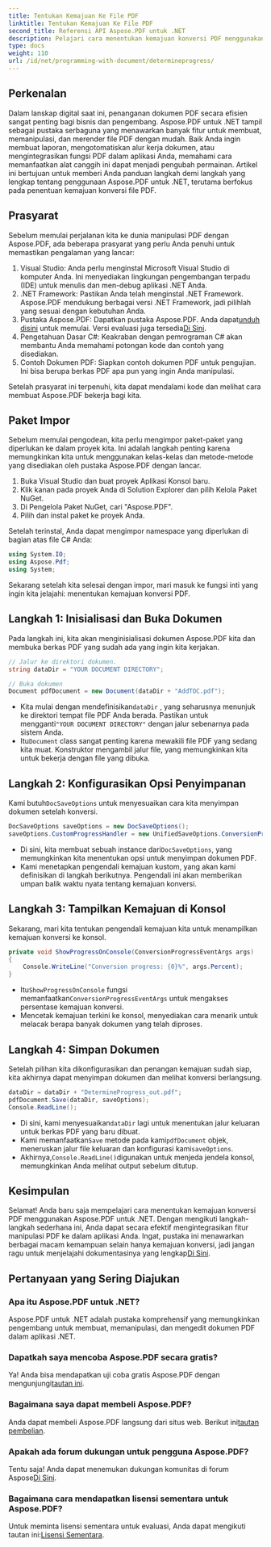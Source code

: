 ```yaml
---
title: Tentukan Kemajuan Ke File PDF
linktitle: Tentukan Kemajuan Ke File PDF
second_title: Referensi API Aspose.PDF untuk .NET
description: Pelajari cara menentukan kemajuan konversi PDF menggunakan Aspose.PDF untuk .NET dalam panduan komprehensif ini.
type: docs
weight: 110
url: /id/net/programming-with-document/determineprogress/
---
```

## Perkenalan

Dalam lanskap digital saat ini, penanganan dokumen PDF secara efisien sangat penting bagi bisnis dan pengembang. Aspose.PDF untuk .NET tampil sebagai pustaka serbaguna yang menawarkan banyak fitur untuk membuat, memanipulasi, dan merender file PDF dengan mudah. Baik Anda ingin membuat laporan, mengotomatiskan alur kerja dokumen, atau mengintegrasikan fungsi PDF dalam aplikasi Anda, memahami cara memanfaatkan alat canggih ini dapat menjadi pengubah permainan. Artikel ini bertujuan untuk memberi Anda panduan langkah demi langkah yang lengkap tentang penggunaan Aspose.PDF untuk .NET, terutama berfokus pada penentuan kemajuan konversi file PDF.

## Prasyarat

Sebelum memulai perjalanan kita ke dunia manipulasi PDF dengan Aspose.PDF, ada beberapa prasyarat yang perlu Anda penuhi untuk memastikan pengalaman yang lancar:

1. Visual Studio: Anda perlu menginstal Microsoft Visual Studio di komputer Anda. Ini menyediakan lingkungan pengembangan terpadu (IDE) untuk menulis dan men-debug aplikasi .NET Anda.
2. .NET Framework: Pastikan Anda telah menginstal .NET Framework. Aspose.PDF mendukung berbagai versi .NET Framework, jadi pilihlah yang sesuai dengan kebutuhan Anda.
3.  Pustaka Aspose.PDF: Dapatkan pustaka Aspose.PDF. Anda dapat[unduh disini](https://releases.aspose.com/pdf/net/) untuk memulai. Versi evaluasi juga tersedia[Di Sini](https://releases.aspose.com/).
4. Pengetahuan Dasar C#: Keakraban dengan pemrograman C# akan membantu Anda memahami potongan kode dan contoh yang disediakan.
5. Contoh Dokumen PDF: Siapkan contoh dokumen PDF untuk pengujian. Ini bisa berupa berkas PDF apa pun yang ingin Anda manipulasi.

Setelah prasyarat ini terpenuhi, kita dapat mendalami kode dan melihat cara membuat Aspose.PDF bekerja bagi kita.

## Paket Impor

Sebelum memulai pengodean, kita perlu mengimpor paket-paket yang diperlukan ke dalam proyek kita. Ini adalah langkah penting karena memungkinkan kita untuk menggunakan kelas-kelas dan metode-metode yang disediakan oleh pustaka Aspose.PDF dengan lancar.

1. Buka Visual Studio dan buat proyek Aplikasi Konsol baru.
2. Klik kanan pada proyek Anda di Solution Explorer dan pilih Kelola Paket NuGet.
3. Di Pengelola Paket NuGet, cari "Aspose.PDF".
4. Pilih dan instal paket ke proyek Anda.

Setelah terinstal, Anda dapat mengimpor namespace yang diperlukan di bagian atas file C# Anda:

```csharp
using System.IO;
using Aspose.Pdf;
using System;
```

Sekarang setelah kita selesai dengan impor, mari masuk ke fungsi inti yang ingin kita jelajahi: menentukan kemajuan konversi PDF.

## Langkah 1: Inisialisasi dan Buka Dokumen

Pada langkah ini, kita akan menginisialisasi dokumen Aspose.PDF kita dan membuka berkas PDF yang sudah ada yang ingin kita kerjakan.

```csharp
// Jalur ke direktori dokumen.
string dataDir = "YOUR DOCUMENT DIRECTORY";

// Buka dokumen
Document pdfDocument = new Document(dataDir + "AddTOC.pdf");
```

-  Kita mulai dengan mendefinisikan`dataDir` , yang seharusnya menunjuk ke direktori tempat file PDF Anda berada. Pastikan untuk mengganti`"YOUR DOCUMENT DIRECTORY"` dengan jalur sebenarnya pada sistem Anda.
-  Itu`Document` class sangat penting karena mewakili file PDF yang sedang kita muat. Konstruktor mengambil jalur file, yang memungkinkan kita untuk bekerja dengan file yang dibuka.

## Langkah 2: Konfigurasikan Opsi Penyimpanan 

 Kami butuh`DocSaveOptions` untuk menyesuaikan cara kita menyimpan dokumen setelah konversi.

```csharp
DocSaveOptions saveOptions = new DocSaveOptions();
saveOptions.CustomProgressHandler = new UnifiedSaveOptions.ConversionProgressEventHandler(ShowProgressOnConsole);
```

- Di sini, kita membuat sebuah instance dari`DocSaveOptions`, yang memungkinkan kita menentukan opsi untuk menyimpan dokumen PDF.
- Kami menetapkan pengendali kemajuan kustom, yang akan kami definisikan di langkah berikutnya. Pengendali ini akan memberikan umpan balik waktu nyata tentang kemajuan konversi.

## Langkah 3: Tampilkan Kemajuan di Konsol

Sekarang, mari kita tentukan pengendali kemajuan kita untuk menampilkan kemajuan konversi ke konsol.

```csharp
private void ShowProgressOnConsole(ConversionProgressEventArgs args)
{
    Console.WriteLine("Conversion progress: {0}%", args.Percent);
}
```

-  Itu`ShowProgressOnConsole` fungsi memanfaatkan`ConversionProgressEventArgs` untuk mengakses persentase kemajuan konversi.
- Mencetak kemajuan terkini ke konsol, menyediakan cara menarik untuk melacak berapa banyak dokumen yang telah diproses.

## Langkah 4: Simpan Dokumen

Setelah pilihan kita dikonfigurasikan dan penangan kemajuan sudah siap, kita akhirnya dapat menyimpan dokumen dan melihat konversi berlangsung.

```csharp
dataDir = dataDir + "DetermineProgress_out.pdf";
pdfDocument.Save(dataDir, saveOptions);
Console.ReadLine();
```

-  Di sini, kami menyesuaikan`dataDir` lagi untuk menentukan jalur keluaran untuk berkas PDF yang baru dibuat.
-  Kami memanfaatkan`Save` metode pada kami`pdfDocument` objek, meneruskan jalur file keluaran dan konfigurasi kami`saveOptions`.
-  Akhirnya,`Console.ReadLine()`digunakan untuk menjeda jendela konsol, memungkinkan Anda melihat output sebelum ditutup.

## Kesimpulan

 Selamat! Anda baru saja mempelajari cara menentukan kemajuan konversi PDF menggunakan Aspose.PDF untuk .NET. Dengan mengikuti langkah-langkah sederhana ini, Anda dapat secara efektif mengintegrasikan fitur manipulasi PDF ke dalam aplikasi Anda. Ingat, pustaka ini menawarkan berbagai macam kemampuan selain hanya kemajuan konversi, jadi jangan ragu untuk menjelajahi dokumentasinya yang lengkap[Di Sini](https://reference.aspose.com/pdf/net/).


## Pertanyaan yang Sering Diajukan

### Apa itu Aspose.PDF untuk .NET?  
Aspose.PDF untuk .NET adalah pustaka komprehensif yang memungkinkan pengembang untuk membuat, memanipulasi, dan mengedit dokumen PDF dalam aplikasi .NET.

### Dapatkah saya mencoba Aspose.PDF secara gratis?  
 Ya! Anda bisa mendapatkan uji coba gratis Aspose.PDF dengan mengunjungi[tautan ini](https://releases.aspose.com/).

### Bagaimana saya dapat membeli Aspose.PDF?  
 Anda dapat membeli Aspose.PDF langsung dari situs web. Berikut ini[tautan pembelian](https://purchase.aspose.com/buy).

### Apakah ada forum dukungan untuk pengguna Aspose.PDF?  
 Tentu saja! Anda dapat menemukan dukungan komunitas di forum Aspose[Di Sini](https://forum.aspose.com/c/pdf/10).

### Bagaimana cara mendapatkan lisensi sementara untuk Aspose.PDF?  
 Untuk meminta lisensi sementara untuk evaluasi, Anda dapat mengikuti tautan ini:[Lisensi Sementara](https://purchase.aspose.com/temporary-license/).